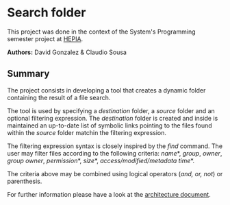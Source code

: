 # Search folder
This project was done in the context of the System's Programming semester project at [HEPIA](http://hepia.hesge.ch/).

**Authors:** David Gonzalez & Claudio Sousa

## Summary
The project consists in developing a tool that creates a dynamic folder containing the result of a file search.

The tool is used by specifying a *destination* folder, a *source* folder and an optional filtering expression.
The *destination* folder is created and inside is maintained an up-to-date list of symbolic links pointing to the files found within the *source* folder matchin the filtering expression.

The filtering expression syntax is closely inspired by the *find* command. The user may filter files according to the following criteria: *name**, *group*, *owner*, *group owner*, *permission**, *size**, *access/modified/metadata time**.

The criteria above may be combined using logical operators (*and, or, not*) or parenthesis.


For further information please have a look at the [architecture document](https://gitlab.com/hepia-projects/smart-folder/blob/master/report/SmartFolder-architecture-document.pdf).
